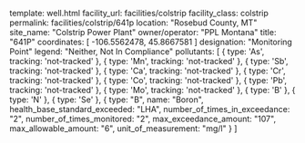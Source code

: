 template: well.html
facility_url: facilities/colstrip
facility_class: colstrip
permalink: facilities/colstrip/641p
location: "Rosebud County, MT"
site_name: "Colstrip Power Plant"
owner/operator: "PPL Montana"
title: "641P"
coordinates: [
  -106.5562478,
  45.8667581
]
designation: "Monitoring Point"
legend: "Neither,  Not In Compliance"
pollutants: [
    {
      type: 'As',
      tracking: 'not-tracked'
    },
    {
      type: 'Mn',
      tracking: 'not-tracked'
    },
    {
      type: 'Sb',
      tracking: 'not-tracked'
    },
    {
      type: 'Ca',
      tracking: 'not-tracked'
    },
    {
      type: 'Cr',
      tracking: 'not-tracked'
    },
    {
      type: 'Co',
      tracking: 'not-tracked'
    },
    {
      type: 'Pb',
      tracking: 'not-tracked'
    },
    {
      type: 'Mo',
      tracking: 'not-tracked'
    },
    {
      type: 'B'
    },
    {
      type: 'N'
    },
    {
      type: 'Se'
    },  {
  type: "B",
  name: "Boron",
  health_base_standard_exceeded: "LHA",
  number_of_times_in_exceedance: "2",
  number_of_times_monitored: "2",
  max_exceedance_amount: "107",
  max_allowable_amount: "6",
  unit_of_measurement: "mg/l"
  }
]
